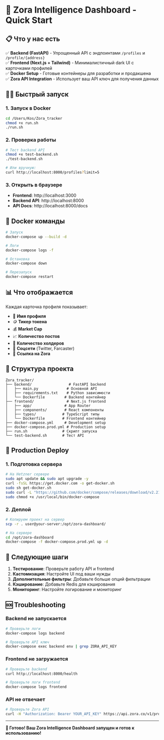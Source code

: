 # 🚀 Zora Intelligence Dashboard - Quick Start

## 📋 Что у нас есть

✅ **Backend (FastAPI)** - Упрощенный API с эндпоинтами `/profiles` и `/profile/{address}`  
✅ **Frontend (Next.js + Tailwind)** - Минималистичный dark UI с карточками профилей  
✅ **Docker Setup** - Готовые контейнеры для разработки и продакшена  
✅ **Zora API Integration** - Использует ваш API ключ для получения данных  

## 🏃‍♂️ Быстрый запуск

### 1. Запуск в Docker
```bash
cd /Users/Kos/Zora_tracker
chmod +x run.sh
./run.sh
```

### 2. Проверка работы
```bash
# Тест backend API
chmod +x test-backend.sh
./test-backend.sh

# Или вручную:
curl http://localhost:8000/profiles?limit=5
```

### 3. Открыть в браузере
- **Frontend**: http://localhost:3000
- **Backend API**: http://localhost:8000
- **API Docs**: http://localhost:8000/docs

## 🐳 Docker команды

```bash
# Запуск
docker-compose up --build -d

# Логи
docker-compose logs -f

# Остановка
docker-compose down

# Перезапуск
docker-compose restart
```

## 📊 Что отображается

Каждая карточка профиля показывает:
- 👤 **Имя профиля**
- 🪙 **Тикер токена**
- 💰 **Market Cap**
- 📈 **Количество постов**
- 🧾 **Количество холдеров**
- 🔗 **Соцсети** (Twitter, Farcaster)
- 🔗 **Ссылка на Zora**

## 🔧 Структура проекта

```
Zora_tracker/
├── backend/                 # FastAPI backend
│   ├── main.py             # Основной API
│   ├── requirements.txt    # Python зависимости
│   └── Dockerfile         # Backend контейнер
├── frontend/               # Next.js frontend
│   ├── app/               # App Router
│   ├── components/        # React компоненты
│   ├── types/            # TypeScript типы
│   └── Dockerfile        # Frontend контейнер
├── docker-compose.yml     # Development setup
├── docker-compose.prod.yml # Production setup
├── run.sh                # Скрипт запуска
└── test-backend.sh       # Тест API
```

## 🚀 Production Deploy

### 1. Подготовка сервера
```bash
# На Hetzner сервере
sudo apt update && sudo apt upgrade -y
curl -fsSL https://get.docker.com -o get-docker.sh
sudo sh get-docker.sh
sudo curl -L "https://github.com/docker/compose/releases/download/v2.21.0/docker-compose-$(uname -s)-$(uname -m)" -o /usr/local/bin/docker-compose
sudo chmod +x /usr/local/bin/docker-compose
```

### 2. Деплой
```bash
# Копируем проект на сервер
scp -r . user@your-server:/opt/zora-dashboard/

# На сервере
cd /opt/zora-dashboard
docker-compose -f docker-compose.prod.yml up -d
```

## 🎯 Следующие шаги

1. **Тестирование**: Проверьте работу API и frontend
2. **Кастомизация**: Настройте UI под ваши нужды
3. **Дополнительные фильтры**: Добавьте больше опций фильтрации
4. **Кэширование**: Добавьте Redis для кэширования
5. **Мониторинг**: Настройте логирование и мониторинг

## 🆘 Troubleshooting

### Backend не запускается
```bash
# Проверьте логи
docker-compose logs backend

# Проверьте API ключ
docker-compose exec backend env | grep ZORA_API_KEY
```

### Frontend не загружается
```bash
# Проверьте backend
curl http://localhost:8000/health

# Проверьте логи frontend
docker-compose logs frontend
```

### API не отвечает
```bash
# Проверьте Zora API
curl -H "Authorization: Bearer YOUR_API_KEY" https://api.zora.co/v1/profiles?limit=1
```

---

**🎉 Готово! Ваш Zora Intelligence Dashboard запущен и готов к использованию!**
